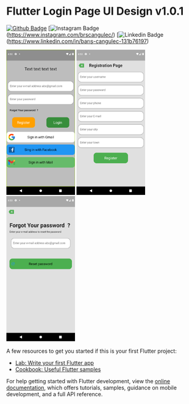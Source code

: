 # Flutter Login Page UI Design v1.0.1 

[![Github Badge](https://img.shields.io/badge/-Github-000?style=quare&labelColor=000&logo=Github&logoColor=white&link=link)](https://github.com/BarisCNGLC)
[![Instagram Badge](https://img.shields.io/badge/-Instagram-C13584?style=flat-quare&labelColor=C13584&logo=instagram&logoColor=white&link=link)(https://www.instagram.com/brscangulec/)
[![Linkedin Badge](https://img.shields.io/badge/LinkedIn-0077B5?style=for-the-badge&logo=linkedin&logoColor=white)(https://www.linkedin.com/in/barış-cangulec-131b76197)




<p float="left">
  <img src="https://github.com/BarisCNGLC/Flutter_Login_Register/blob/main/Screenshot_1657990250.png" width="180">
  <img src="https://github.com/BarisCNGLC/Flutter_Login_Register/blob/main/Screenshot_1657990405.png" width="180">
  <img src="https://github.com/BarisCNGLC/Flutter_Login_Register/blob/main/Screenshot_1657990412.png" width="180">
</p>
A few resources to get you started if this is your first Flutter project:

- [Lab: Write your first Flutter app](https://docs.flutter.dev/get-started/codelab)
- [Cookbook: Useful Flutter samples](https://docs.flutter.dev/cookbook)

For help getting started with Flutter development, view the
[online documentation](https://docs.flutter.dev/), which offers tutorials,
samples, guidance on mobile development, and a full API reference.
